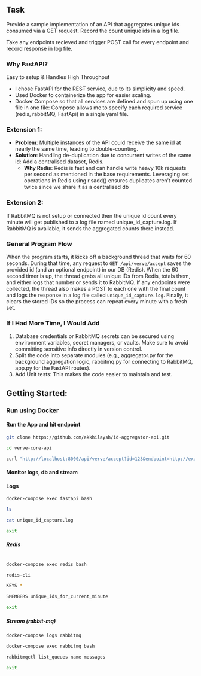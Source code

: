 ## Task
Provide a sample implementation of an API that aggregates unique ids consumed via a GET request. Record the count unique ids in a log file.

Take any endpoints recieved and trigger POST call for every endpoint and record response in log file.


### Why FastAPI?
Easy to setup & Handles High Throughput

- I chose FastAPI for the REST service, due to its simplicity and speed.
- Used Docker to containerize the app for easier scaling.
- Docker Compose so that all services are defined and spun up using one file in one file: Compose allows me to specify each required service (redis, rabbitMQ, FastApi) in a single yaml file.


### Extension 1:
- **Problem**: Multiple instances of the API could receive the same id at nearly the same time, leading to double-counting.
- **Solution**: Handling de-duplication due to concurrent writes of the same id: Add a centralised dataset, Redis. 
  - **Why Redis**: 
Redis is fast and can handle write heavy 10k requests per second as mentioned in the base requirements.
Leveraging set operations in Redis using r.sadd() ensures duplicates aren’t counted twice since we share it as a centralised db

### Extension 2:
If RabbitMQ is not setup or connected then the unique id count every minute will get published to a log file named unique_id_capture.log. If RabbitMQ is available, it sends the aggregated counts there instead.


### General Program Flow
When the program starts, it kicks off a background thread that waits for 60 seconds. During that time, any request to `GET /api/verve/accept` saves the provided id (and an optional endpoint) in our DB (Redis). When the 60 second timer is up, the thread grabs all unique IDs from Redis, totals them, and either logs that number or sends it to RabbitMQ. If any endpoints were collected, the thread also makes a POST to each one with the final count and logs the response in a log file called `unique_id_capture.log`. Finally, it clears the stored IDs so the process can repeat every minute with a fresh set.


### If I Had More Time, I Would Add
1. Database credentials or RabbitMQ secrets can be secured using environment variables, secret managers, or vaults. Make sure to avoid committing sensitive info directly in version control.
2. Split the code into separate modules (e.g., aggregator.py for the background aggregation logic, rabbitmq.py for connecting to RabbitMQ, app.py for the FastAPI routes).  
3. Add Unit tests: This makes the code easier to maintain and test.


## Getting Started:

### Run using Docker

#### Run the App and hit endpoint

```bash
git clone https://github.com/akkhilaysh/id-aggregator-api.git
```

```bash
cd verve-core-api
```

```bash
curl "http://localhost:8000/api/verve/accept?id=123&endpoint=http://example.com"
```

#### Monitor logs, db and stream

#### Logs
```bash
docker-compose exec fastapi bash

ls

cat unique_id_capture.log

exit
```

##### Redis
```bash

docker-compose exec redis bash

redis-cli

KEYS *

SMEMBERS unique_ids_for_current_minute

exit 
```

##### Stream (rabbit-mq)
```bash
docker-compose logs rabbitmq

docker-compose exec rabbitmq bash

rabbitmqctl list_queues name messages

exit
```

